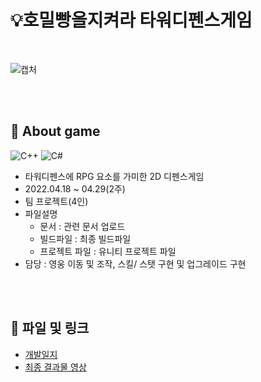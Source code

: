 # 💡호밀빵을지켜라 타워디펜스게임
</br>

![캡처](https://user-images.githubusercontent.com/101786096/184291318-c91c7a2f-3bf2-4f9c-89e0-3ba84393844a.PNG)

</br></br>
## 📌 About game
![C++](https://img.shields.io/badge/-C++-00599C?logo=c%2B%2B&style=flat)
![C#](https://img.shields.io/badge/-C%23-033963?logo=Csharp&style=flat)

+ 타워디펜스에 RPG 요소를 가미한 2D 디펜스게임
+ 2022.04.18 ~ 04.29(2주)
+ 팀 프로젝트(4인)
+ 파일설명
  * 문서 : 관련 문서 업로드
  * 빌드파일 : 최종 빌드파일
  * 프로젝트 파일 : 유니티 프로젝트 파일
+ 담당 : 영웅 이동 및 조작, 스킬/ 스탯 구현 및 업그레이드 구현


</br></br>
## 🔗 파일 및 링크
+ [개발일지](https://jjing-log.tistory.com/45)
+ [최종 결과물 영상](https://www.youtube.com/watch?v=DPpRPwyzwVI)

</br></br>

